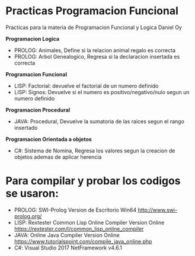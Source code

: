 # Practicas Programacion Funcional
Practicas para la materia de Programacion Funcional y Logica
Daniel Oy

**Programacion Logica**
  * PROLOG: Animales, Define si la relacion animal regalo es correcta
  * PROLOG: Arbol Genealogico, Regresa si la declaracion insertada es correcta 

**Programacion Funcional**
  * LISP: Factorial: devuelve el factorial de un numero definido
  * LISP: Signos: Devuelve si el numero es positivo/negativo/nulo segun un numero definido

**Programacion Procedural**
  * JAVA: Procedural, Devuelve la sumatoria de las raices segun el rango insertado

**Programacion Orientada a objetos**
  * C#: Sistema de Nomina, Regresa los valores segun la creacion de objetos ademas de aplicar herencia
  
  # Para compilar y probar los codigos se usaron:
  * PROLOG: SWI-Prolog Version de Escritorio Win64 http://www.swi-prolog.org/
  * LISP: Rextester Common Lisp Online Compiler Version Online https://rextester.com/l/common_lisp_online_compiler
  * JAVA: Online Java Compiler Version Online https://www.tutorialspoint.com/compile_java_online.php
  * C#: Visual Studio 2017 NetFramework v4.6.1
